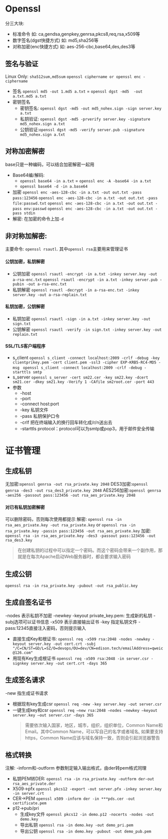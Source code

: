 # Openssl
分三大块:
- 标准命令 如: ca,gendsa,genpkey,genrsa,pkcs8,req,rsa,x509等
- 数字签名(dgst快捷方式) 如: md5,sha256等
- 对称加密(enc快捷方式) 如: aes-256-cbc,base64,des,des3等
## 签名与验证
Linux Only: `sha512sum,md5sum`
`openssl ciphername or openssl enc -ciphername`
- 签名
  `openssl md5 -out 1.md5 a.txt` = `openssl dgst -md5  -out a.txt.md5 a.txt`
- 密钥签名
  - 密钥签名: `openssl dgst -md5 -out md5_nohex.sign -sign server.key a.txt`
  - 私钥验证: `openssl dgst -md5 -prverify server.key -signature md5_nohex.sign a.txt`
  - 公钥验证:`openssl dgst -md5 -verify server.pub -signature md5_nohex.sign a.txt`
## 对称加密解密
base只是一种编码，可以结合加密解密一起用
- Base64编/解码:
  - `openssl base64 -in a.txt` = `openssl enc -A -base64 -in a.txt`
  - `openssl base64 -d -in a.base64`
- 加密
`openssl enc -aes-128-cbc -in a.txt -out out.txt -pass pass:123456`
`openssl enc -aes-128-cbc -in a.txt -out out.txt -pass file:passwd.txt`
`openssl enc -aes-128-cbc -in a.txt -out out.txt -pass env:passwd`
`openssl enc -aes-128-cbc -in a.txt -out out.txt -pass stdin`
- 解密: 在加密的命令上加`-d`
## 非对称加解密:
主要命令: `openssl rsautl`. 其中`openssl rsa`主要用来管理证书
#### 公钥加密，私钥解密
- 公钥加密
`openssl rsautl -encrypt -in a.txt -inkey server.key -out a-rsa-enc.txt`
`openssl rsautl -encrypt -in a.txt -inkey server.pub -pubin -out a-rsa-enc.txt`
- 私钥解密
`openssl rsautl -decrypt -in a-rsa-enc.txt -inkey server.key -out a-rsa-replain.txt`
#### 私钥加密，公钥解密
- 私钥加密
`openssl rsautl -sign -in a.txt -inkey server.key -out sign.txt`
- 公钥解密
`openssl rsautl -verify -in sign.txt -inkey server.key -out replain.txt`
#### SSL/TLS客户端程序
- s_client
`openssl s_client -connect localhost:2009 -crlf -debug -key clientprikey.pem -cert client.pem -ssl3 -cipher EXP-KRB5-RC4-MD5 -msg `
`openssl s_client -connect localhost:2009 -crlf -debug -starttls smtp`
- s_server
`openssl s_server -cert sm22.cer -key sm22.key -dcert sm21.cer -dkey sm21.key -Verify 1 -CAfile sm2root.cer -port 443`
- 参数
  - -host
  - -port
  - -connect host:port
  - -key 私钥文件
  - -pass 私钥保护口令
  - -crlf 把在终端输入的换行回车转化成/r/n送出去
  - -starttls protocol：protocol可以为smtp或pop3，用于邮件安全传输

# 证书管理
## 生成私钥
无加密:`openssl genrsa -out rsa_private.key 2048` 
DES3加密:`openssl genrsa -des3 -out rsa_des3_private.key 2048`
AES256加密:`openssl genrsa -aes256 -passout pass:123456 -out rsa_aes_private.key 2048` 
#### 对已有私钥加密解密
可以删除密码，否则每次使用都提示
解密: `openssl rsa -in rsa_aes_private.key -out rsa_private.key` or `openssl rsa -in rsa_private.key -passin pass:123456 -out rsa_aes_private.key`
加密: `openssl rsa -in rsa_aes_private.key -des3 -passout pass:123456 -out rsa_des3.key`
>在创建私钥的过程中可以指定一个密码。而这个密码会带来一个副作用，那就是在每次Apache启动Web服务器时，都会要求输入密码
## 生成公钥
`openssl rsa -in rsa_private.key -pubout -out rsa_public.key`
## 生成自签名证书
-nodes 表示私钥不加密
-newkey -keyout private_key.pem: 生成新的私钥
-subj选项可以证书信息
-x509 表示直接输出证书
-key 指定私钥文件
-pass:12345直接注入密码，否则提示输入
- 直接生成Key和根证书: 
    `openssl req -x509 rsa:2048 -nodes -newkey -keyout server.key -out cert.crt -subj "/C=CN/ST=GD/L=SZ/O=devops/OU=dev/CN=edison.tech/emailAddress=qweic@126.com"`
- 用现有Key生成根证书
    `openssl req -x509 rsa:2048 -in server.csr -signkey server.key -out cert.crt -days 365`
## 生成签名请求
-new 指生成证书请求
- 根据现有key生成csr
    `openssl req -new -key server.key -out server.csr` 
- 一键生成key和csr
    `openssl req –new rsa:2048 –nodes –newkey –keyout server.key –out server.csr -days 365`
    > 需要依次输入国家，地区，城市，组织，组织单位，Common Name和Email。其中Common Name，可以写自己的名字或者域名, 如果要支持https，Common Name应该与域名保持一致，否则会引起浏览器警告
## 格式转换
注解: -inform和-outform 参数制定输入输出格式，由der转pem格式同理
- 私钥PEM转DER: `openssl rsa -in rsa_private.key -outform der-out rsa_aes_private.der`
- X509->pfx
`openssl pkcs12 -export -out server.pfx -inkey server.key -in server.crt`
- CER->PEM
`openssl x509 -inform der -in ***pds.cer -out certificate.pem`
- p12->pub/pri
    - 生成key文件
        `openssl pkcs12 -in demo.p12 -nocerts -nodes -out demo.key`
    - 导出私钥
        `openssl rsa -in demo.key -out demo_pri.pem`
    - 导出公钥
        `openssl rsa -in demo.key -pubout -out demo_pub.pem`